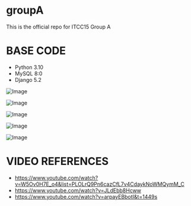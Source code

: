 # groupA
This is the official repo for ITCC15 Group A


# BASE CODE

- Python 3.10
- MySQL 8:0
- Django 5.2

![Image](https://github.com/user-attachments/assets/1bcf441c-bb5b-4e8c-a9d6-245053bae5a3)

![Image](https://github.com/user-attachments/assets/82461ce6-9beb-457d-a78c-988bdf5cdc40)

![Image](https://github.com/user-attachments/assets/6542132f-6e4c-40b6-a5bc-ac2797da780b)

![Image](https://github.com/user-attachments/assets/4b18f871-2e3d-4071-88ed-4be7f7ce40af)

![Image](https://github.com/user-attachments/assets/3580bc53-ee8d-47b3-b6ec-960e45e2c210)

# VIDEO REFERENCES

- https://www.youtube.com/watch?v=W5Ov0H7E_o4&list=PLOLrQ9Pn6cazCfL7v4CdaykNoWMQymM_C
- https://www.youtube.com/watch?v=JLdEbb8Hcww
- https://www.youtube.com/watch?v=arpayEBbotI&t=1449s
